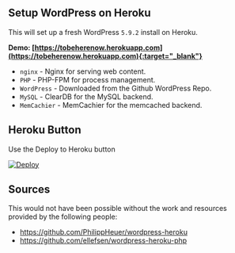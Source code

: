 ## Setup WordPress on Heroku

This will set up a fresh WordPress `5.9.2` install on Heroku. 

**Demo: [https://tobeherenow.herokuapp.com](https://tobeherenow.herokuapp.com){:target="_blank"}**

* `nginx` - Nginx for serving web content.
* `PHP` - PHP-FPM for process management.
* `WordPress` - Downloaded from the Github WordPress Repo.
* `MySQL` - ClearDB for the MySQL backend.
* `MemCachier` - MemCachier for the memcached backend.

## Heroku Button

Use the Deploy to Heroku button

[![Deploy](https://www.herokucdn.com/deploy/button.svg)](https://heroku.com/deploy)


## Sources

This would not have been possible without the work and resources provided by the following people:

* https://github.com/PhilippHeuer/wordpress-heroku
* https://github.com/ellefsen/wordpress-heroku-php